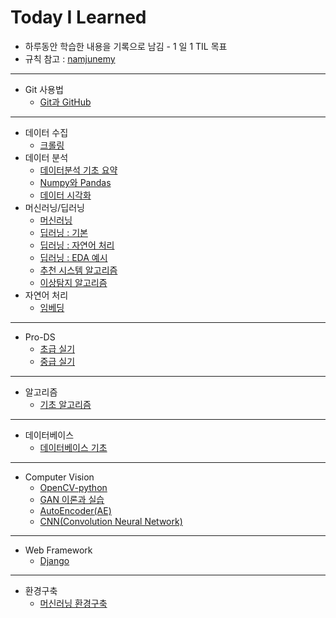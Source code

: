 # Today I Learned

- 하루동안 학습한 내용을 기록으로 남김 - 1 일 1 TIL 목표
- 규칙 참고 : [namjunemy](https://github.com/namjunemy/TIL) 

---

- Git 사용법
  - [Git과 GitHub](https://github.com/wjsrlahrlco1998/TIL/blob/master/Basic_github)


---

- 데이터 수집
  - [크롤링](https://github.com/wjsrlahrlco1998/TIL/blob/master/Data_crawling)
- 데이터 분석
  - [데이터분석 기초 요약](https://github.com/wjsrlahrlco1998/TIL/tree/master/Basic_DataAnalysis)
  - [Numpy와 Pandas](https://github.com/wjsrlahrlco1998/TIL/blob/master/Numpy_Pandas)
  - [데이터 시각화](https://github.com/wjsrlahrlco1998/TIL/blob/master/Data_visualization)
- 머신러닝/딥러닝
  - [머신러닝](https://github.com/wjsrlahrlco1998/TIL/blob/master/Machine_learning)
  - [딥러닝 : 기본](https://github.com/wjsrlahrlco1998/TIL/blob/master/Deep_learning)
  - [딥러닝 : 자연어 처리](https://github.com/wjsrlahrlco1998/TIL/blob/master/Unstructured_text_analysis)
  - [딥러닝 : EDA 예시](https://github.com/wjsrlahrlco1998/TIL/blob/master/DI_data_analysis)
  - [추천 시스템 알고리즘](https://github.com/wjsrlahrlco1998/TIL/blob/master/Recommendation_system)
  - [이상탐지 알고리즘](https://github.com/wjsrlahrlco1998/TIL/blob/master/Anomaly_Detection)
- 자연어 처리
  - [임베딩](https://github.com/wjsrlahrlco1998/TIL/blob/master/NLP)

---

- Pro-DS
  - [초급 실기](https://github.com/wjsrlahrlco1998/TIL/blob/master/Pro_DS_Beginner)
  - [중급 실기](https://github.com/wjsrlahrlco1998/TIL/blob/master/Pro_DS_Middle_class)

---

- 알고리즘
  - [기초 알고리즘](https://github.com/wjsrlahrlco1998/TIL/blob/master/Algorithm)

---

- 데이터베이스
  - [데이터베이스 기초](https://github.com/wjsrlahrlco1998/TIL/blob/master/DataBase)

---

- Computer Vision
  - [OpenCV-python](https://github.com/wjsrlahrlco1998/TIL/blob/master/OpenCV)
  - [GAN 이론과 실습](https://github.com/wjsrlahrlco1998/TIL/blob/master/GAN)
  - [AutoEncoder(AE)](https://github.com/wjsrlahrlco1998/TIL/blob/master/AutoEncoder)
  - [CNN(Convolution Neural Network)](https://github.com/wjsrlahrlco1998/TIL/blob/master/CNN)

---

- Web Framework
  - [Django](https://github.com/wjsrlahrlco1998/TIL/blob/master/Django)

---

- 환경구축
  - [머신러닝 환경구축](https://github.com/wjsrlahrlco1998/TIL/blob/master/ML_Setup)

